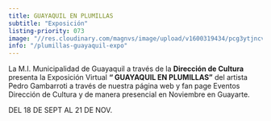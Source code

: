 ```yaml
---
title: GUAYAQUIL EN PLUMILLAS
subtitle: "Exposición"
listing-priority: 073
image: "//res.cloudinary.com/magnvs/image/upload/v1600319434/pcg3ytjncvsmujjzxsab.jpg"
info: "/plumillas-guayaquil-expo"
---
```


La M.I. Municipalidad de Guayaquil a través de la **Dirección de Cultura** presenta la Exposición Virtual **“ GUAYAQUIL EN PLUMILLAS”** del artista Pedro Gambarroti a través de nuestra página web y fan page Eventos Dirección de Cultura y de manera presencial en Noviembre en Guayarte.

DEL 18 DE SEPT AL 21 DE NOV.

